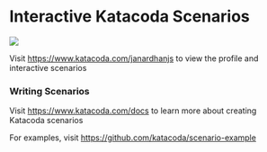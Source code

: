 # Interactive Katacoda Scenarios

[![](http://shields.katacoda.com/katacoda/janardhanjs/count.svg)](https://www.katacoda.com/janardhanjs "Get your profile on Katacoda.com")

Visit https://www.katacoda.com/janardhanjs to view the profile and interactive scenarios

### Writing Scenarios
Visit https://www.katacoda.com/docs to learn more about creating Katacoda scenarios

For examples, visit https://github.com/katacoda/scenario-example
